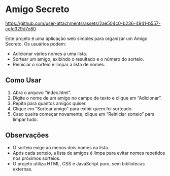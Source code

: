 # Amigo Secreto

https://github.com/user-attachments/assets/2ae504c0-b236-4941-b557-cefe329d7e80

Este projeto é uma aplicação web simples para organizar um Amigo Secreto. Os usuários podem:

- Adicionar vários nomes a uma lista.
- Sortear um amigo, exibindo o resultado e o número do sorteio.
- Reiniciar o sorteio e limpar a lista de nomes.

## Como Usar

1. Abra o arquivo “index.html”.
2. Digite o nome de um amigo no campo de texto e clique em “Adicionar”.
3. Repita para quantos amigos quiser.
4. Clique em “Sortear amigo” para exibir quem foi sorteado.
5. Caso queira começar novamente, clique em “Reiniciar sorteio” para limpar tudo.

## Observações

- O sorteio exige ao menos dois nomes na lista.
- Após cada sorteio, a lista de amigos é limpa para evitar nomes repetidos nos próximos sorteios.
- O projeto utiliza HTML, CSS e JavaScript puro, sem bibliotecas externas.

